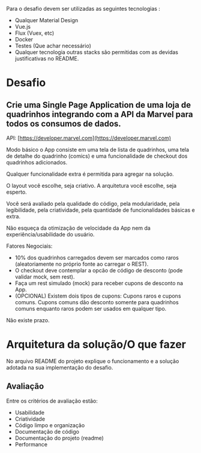 Para o desafio devem ser utilizadas as seguintes tecnologias :

* Qualquer Material Design
* Vue.js
* Flux (Vuex, etc)
* Docker
* Testes (Que achar necessário) 
* Qualquer tecnologia outras stacks são permitidas com as devidas justificativas no README.

# Desafio
## Crie uma Single Page Application de uma loja de quadrinhos integrando com a API da Marvel para todos os consumos de dados.

API: [https://developer.marvel.com](https://developer.marvel.com)

Modo básico o App consiste em uma tela de lista de quadrinhos, uma tela de detalhe do quadrinho (comics) e uma funcionalidade de checkout dos quadrinhos adicionados.

Qualquer funcionalidade extra é permitida para agregar na solução.

O layout você escolhe, seja criativo.
A arquitetura você escolhe, seja esperto. 

Você será avaliado pela qualidade do código, pela modularidade, pela legibilidade, pela criatividade, pela quantidade de funcionalidades básicas e extra.

Não esqueça da otimização de velocidade da App nem da experiência/usabilidade do usuário.

Fatores Negociais:

* 10% dos quadrinhos carregados devem ser marcados como raros (aleatoriamente no próprio fonte ao carregar o REST). 
* O checkout deve contemplar a opcão de código de desconto (pode validar mock, sem rest).
* Faça um rest simulado (mock) para receber cupons de desconto na App.
* (OPCIONAL) Existem dois tipos de cupons: Cupons raros e cupons comuns. Cupons comuns dão desconto somente para quadrinhos comuns enquanto raros podem ser usados em qualquer tipo.

Não existe prazo.

# Arquitetura da solução/O que fazer

No arquivo README do projeto explique o funcionamento e a solução adotada na sua implementação do desafio.

## Avaliação

Entre os critérios de avaliação estão:

* Usabilidade
* Criatividade
* Código limpo e organização
* Documentação de código
* Documentação do projeto (readme)
* Performance

